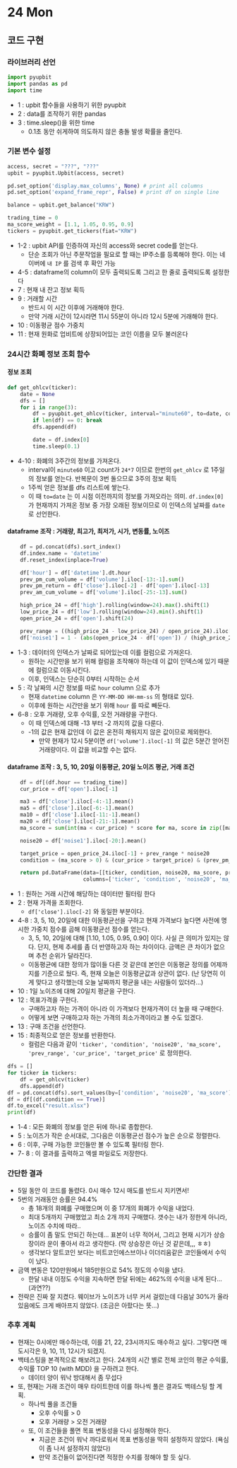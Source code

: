 # 24 Mon

## 코드 구현

### 라이브러리 선언

```python
import pyupbit
import pandas as pd
import time
```

* 1 : upbit 함수들을 사용하기 위한 pyupbit
* 2 : data를 조작하기 위한 pandas
* 3 : time.sleep\(\)을 위한 time
  * 0.1초 동안 쉬게하여 의도하지 않은 충돌 발생 확률을 줄인다.

### 기본 변수 설정 

```python
access, secret = "???", "???"
upbit = pyupbit.Upbit(access, secret)

pd.set_option('display.max_columns', None) # print all columns
pd.set_option('expand_frame_repr', False) # print df on single line

balance = upbit.get_balance("KRW")

trading_time = 0
ma_score_weight = [1.1, 1.05, 0.95, 0.9]
tickers = pyupbit.get_tickers(fiat="KRW")
```

* 1-2 : upbit API를 인증하여 자신의 access와 secret code를 얻는다.
  * 단순 조회가 아닌 주문작업을 필요로 할 때는 IP주소를 등록해야 한다. 이는 네이버에 `내 IP` 를 검색 후 확인 가능
* 4-5 : dataframe의 column이 모두 출력되도록 그리고 한 줄로 출력되도록 설정한다
* 7 : 현재 내 잔고 정보 획득
* 9 : 거래할 시간
  * 반드시 이 시간 이후에 거래해야 한다.
  * 만약 거래 시간이 12시라면 11시 55분이 아니라 12시 5분에 거래해야 한다.
* 10 : 이동평균 점수 가중치
* 11 : 현재 원화로 업비트에 상장되어있는 코인 이름을 모두 불러온다

### 24시간 화폐 정보 조회 함수

#### 정보 조회

```python
def get_ohlcv(ticker):
    date = None
    dfs = []
    for i in range(3):
        df = pyupbit.get_ohlcv(ticker, interval="minute60", to=date, count=24*7)
        if len(df) == 0: break
        dfs.append(df)

        date = df.index[0]
        time.sleep(0.1)
```

* 4-10 : 화폐의 3주간의 정보를 가져온다.
  * interval이 `minute60` 이고 count가 `24*7` 이므로 한번의 `get_ohlcv` 로 1주일의 정보를 얻는다. 반복문이 3번 돌으므로 3주의 정보 획득
  * 1주씩 얻은 정보를 dfs 리스트에 쌓는다.
  * 이 때 `to=date` 는 이 시점 이전까지의 정보를 가져오라는 의미. `df.index[0]` 가 현재까지 가져온 정보 중 가장 오래된 정보이므로 이 인덱스의 날짜를  `date` 로 선언한다.

#### dataframe 조작 : 거래량, 최고가, 최저가, 시가, 변동률, 노이즈

```python
    df = pd.concat(dfs).sort_index()
    df.index.name = 'datetime'
    df.reset_index(inplace=True)

    df['hour'] = df['datetime'].dt.hour
    prev_pm_cum_volume = df['volume'].iloc[-13:-1].sum()
    prev_pm_return = df['close'].iloc[-2] - df['open'].iloc[-13]
    prev_am_cum_volume = df['volume'].iloc[-25:-13].sum()

    high_price_24 = df['high'].rolling(window=24).max().shift(1)
    low_price_24 = df['low'].rolling(window=24).min().shift(1)
    open_price_24 = df['open'].shift(24)

    prev_range = ((high_price_24 - low_price_24) / open_price_24).iloc[-1]
    df['noise1'] = 1 - (abs(open_price_24 - df['open']) / (high_price_24 - low_price_24))
```

* 1-3 : 데이터의 인덱스가 날짜로 되어있는데 이를 컬럼으로 가져온다.
  * 원하는 시간만을 보기 위해 컬럼을 조작해야 하는데 이 값이 인덱스에 있기 때문에 컬럼으로 이동시킨다.
  * 이후, 인덱스는 단순히 0부터 시작하는 순서
* 5 : 각 날짜의 시간 정보를 따로 `hour` column 으로 추가
  * 현재 `datetime` column 은 `YY-MM-DD HH-mm-ss` 의 형태로 있다.
  * 이후에 원하는 시간만을 보기 위해 `hour` 를 따로 빼둔다.
* 6-8 : 오후 거래량, 오후 수익률, 오전 거래량을 구한다.
  * 이 때 인덱스에 대해 -13 부터 -2 까지의 값을 다룬다.
  * -1의 값은 현재 값인데 이 값은 온전히 채워지지 않은 값이므로 제외한다.
    * 만약 현재가 12시 5분이면 `df['volume'].iloc[-1]` 의 값은 5분간 얻어진 거래량이다. 이 값을 비교할 수는 없다.

#### dataframe 조작 : 3, 5, 10, 20일 이동평균, 20일 노이즈 평균, 거래 조건

```python
    df = df[(df.hour == trading_time)]
    cur_price = df['open'].iloc[-1]

    ma3 = df['close'].iloc[-4:-1].mean()
    ma5 = df['close'].iloc[-6:-1].mean()
    ma10 = df['close'].iloc[-11:-1].mean()
    ma20 = df['close'].iloc[-21:-1].mean()
    ma_score = sum(int(ma < cur_price) * score for ma, score in zip([ma3, ma5, ma10, ma20], ma_score_weight)) / 4

    noise20 = df['noise1'].iloc[-20:].mean()

    target_price = open_price_24.iloc[-1] + prev_range * noise20
    condition = (ma_score > 0) & (cur_price > target_price) & (prev_pm_return > 0) & (prev_pm_cum_volume > prev_am_cum_volume)

    return pd.DataFrame(data=[[ticker, condition, noise20, ma_score, prev_range, cur_price, target_price]],\
                        columns=['ticker', 'condition', 'noise20', 'ma_score', 'prev_range', 'cur_price', 'target_price'])
```

* 1 : 원하는 거래 시간에 해당하는 데이터만 필터링 한다
* 2 : 현재 가격을 조회한다.
  * `df['close'].iloc[-2]` 와 동일한 부분이다.
* 4-8 : 3, 5, 10, 20일에 대한 이동평균선을 구하고 현재 가격보다 높다면 사전에 명시한 가중치 점수를 곱해 이동평균선 점수를 얻는다.
  * 3, 5, 10, 20일에 대해 \[1.10, 1.05, 0.95, 0.90\] 이다. 사실 큰 의미가 있지는 않다. 단지, 현제 추세를 좀 더 반영하고자 하는 차이이다. 금액은 큰 차이가 없으며 추천 순위가 달라진다.
  * 이동평균에 대한 정의가 많이들 다른 것 같은데 본인은 이동평균 정의를 어제까지를 기준으로 뒀다. 즉, 현재 오늘은 이동평균값과 상관이 없다. \(난 당연히 이게 맞다고 생각했는데 오늘 날짜까지 평균을 내는 사람들이 있더라...\)
* 10 : 1일 노이즈에 대해 20일치 평균을 구한다.
* 12 : 목표가격을 구한다.
  * 구매하고자 하는 가격이 아니라 이 가격보다 현재가격이 더 높을 때 구매한다.
  * 어떻게 보면 구매하고자 하는 가격의 최소가격이라고 볼 수도 있겠다.
* 13 : 구매 조건을 선언한다.
* 15 : 최종적으로 얻은 정보를 반환한다.
  * 컬럼은 다음과 같이 `'ticker', 'condition', 'noise20', 'ma_score', 'prev_range', 'cur_price', 'target_price'` 로 정의한다.

```python
dfs = []
for ticker in tickers:
    df = get_ohlcv(ticker)
    dfs.append(df)
df = pd.concat(dfs).sort_values(by=['condition', 'noise20', 'ma_score'], ascending=[False, True, False])
df = df[(df.condition == True)]
df.to_excel("result.xlsx")
print(df)
```

* 1-4 : 모든 화폐의 정보를 얻은 뒤에 하나로 종합한다.
* 5 : 노이즈가 작은 순서대로, 그다음은 이동평균선 점수가 높은 순으로 정렬한다.
* 6 : 이후, 구매 가능한 코인들만 볼 수 있도록 필터링 한다.
* 7- 8 : 이 결과를 출력하고 엑셀 파일로도 저장한다.

### 간단한 결과

* 5일 동안 이 코드를 돌렸다. 0시 매수 12시 매도를 반드시 지키면서!
* 5번의 거래동안 승률은 94.4%
  * 총 18개의 화폐를 구매했으며 이 중 17개의 화폐가 수익을 내었다.
  * 최대 5개까지 구매했었고 최소 2개 까지 구매했다. 갯수는 내가 정한게 아니라, 노이즈 수치에 따라..
  * 승률이 좀 말도 안되긴 하는데... 표본이 너무 적어서, 그리고 현재 시기가 상승장이라 운이 좋아서 라고 생각한다. \(막 상승장은 아닌 것 같은데,,, ㅎㅎ\)
  * 생각보다 알트코인 보다는 비트코인에스브이나 이더리움같은 코인들에서 수익이 났다.
* 금액 변동은 120만원에서 185만원으로 54% 정도의 수익을 냈다.
  * 한달 내내 이정도 수익을 지속하면 한달 뒤에는 462%의 수익을 내게 된다... \(과연??\)
* 전략은 진짜 잘 지켰다. 웨이브가 노이즈가 너무 커서 걸렀는데 다음날 30%가 올라있음에도 크게 배아프지 않았다. \(조금은 아팠다는 뜻...\)

### 추후 계획

* 현재는 0시에만 매수하는데, 이를 21, 22, 23시까지도 매수하고 싶다. 그렇다면 매도시각은 9, 10, 11, 12시가 되겠지.
* 백테스팅을 본격적으로 해보려고 한다. 24개의 시간 별로 전체 코인의 평균 수익률, 수익률 TOP 10 \(with MDD\) 을 구하려고 한다.
  * 데이터 양이 워낙 방대해서 좀 무섭다
* 또, 현재는 거래 조건이 매우 타이트한데 이를 하나씩 풀은 결과도 백테스팅 할 계획.
  * 하나씩 풀을 조건들
    * 오후 수익률 &gt; 0
    * 오후 거래량 &gt; 오전 거래량
  * 또, 이 조건들을 풀면 목표 변동성을 다시 설정해야 한다.
    * 지금은 조건이 워낙 까다로워서 목표 변동성을 딱히 설정하지 않았다. \(욕심이 좀 나서 설정하지 않았다\)
    * 만약 조건들이 없어진다면 적정한 수치를 정해야 할 듯 싶다.


